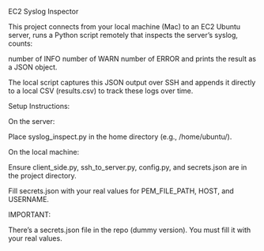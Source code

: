 EC2 Syslog Inspector

This project connects from your local machine (Mac) to an EC2 Ubuntu server, runs a Python script remotely that inspects the server’s syslog, counts:

number of INFO
number of WARN
number of ERROR and prints the result as a JSON object.

The local script captures this JSON output over SSH and appends it directly to a local CSV (results.csv) to track these logs over time.

Setup Instructions:

On the server:

Place syslog_inspect.py in the home directory (e.g., /home/ubuntu/).

On the local machine:

Ensure client_side.py, ssh_to_server.py, config.py, and secrets.json are in the project directory.

Fill secrets.json with your real values for PEM_FILE_PATH, HOST, and USERNAME.

IMPORTANT:

There’s a secrets.json file in the repo (dummy version). You must fill it with your real values.